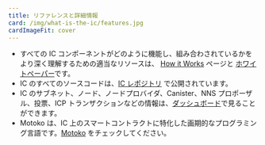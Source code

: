 ```yaml
---
title: リファレンスと詳細情報
card: /img/what-is-the-ic/features.jpg
cardImageFit: cover
---
```


- すべての IC コンポーネントがどのように機能し、組み合わされているかをより深く理解するための適当なリソースは、 [How it Works](/how-it-works/) ページと [ホワイトペーパー](https://internetcomputer.org/whitepaper.pdf)です。
- IC のすべてのソースコードは、[IC レポジトリ](https://github.com/dfinity/ic) で公開されています。
- IC のサブネット、ノード、ノードプロバイダ、Canister、NNS プロポーザル、投票、ICP トランザクションなどの情報は、[ダッシュボード](https://dashboard.internetcomputer.org/)で見ることができます。
- Motoko は、IC 上のスマートコントラクトに特化した画期的なプログラミング言語です。[Motoko](https://github.com/dfinity/motoko) をチェックしてください。

<!--
---
title: References and further information
card: /img/what-is-the-ic/features.jpg
cardImageFit: cover
---

- Great resources to get a deeper understanding of how all components of the IC work and fit together are the [How it Works](/how-it-works/) page and the [white paper](https://internetcomputer.org/whitepaper.pdf).
- All of the IC's source code is available in [the IC repo](https://github.com/dfinity/ic).
- You can find information on the IC's subnets, nodes, node providers, canisters, NNS proposals, voting, ICP transactions and more on our [dashboard](https://dashboard.internetcomputer.org/).
- Motoko is a novel programming language tailored to smart contracts on the IC. Check out [Motoko](https://github.com/dfinity/motoko).
-->